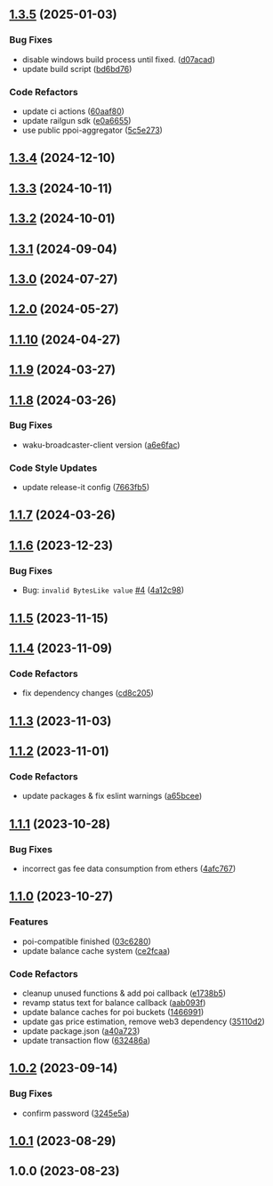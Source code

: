

## [1.3.5](https://github.com/Terminal-Wallet/terminal-wallet-cli/compare/v1.3.4...v1.3.5) (2025-01-03)


### Bug Fixes

* disable windows build process until fixed. ([d07acad](https://github.com/Terminal-Wallet/terminal-wallet-cli/commit/d07acad2c0d8bba674470c070177ef0aaf716b73))
* update build script ([bd6bd76](https://github.com/Terminal-Wallet/terminal-wallet-cli/commit/bd6bd761cc44d4bc6cd0c44964458f814c46840f))


### Code Refactors

* update ci actions ([60aaf80](https://github.com/Terminal-Wallet/terminal-wallet-cli/commit/60aaf801486867493dba2ae1de256bf5032eba0d))
* update railgun sdk ([e0a6655](https://github.com/Terminal-Wallet/terminal-wallet-cli/commit/e0a6655191c63b46e8c6ba123fb62bdca5ba49cd))
* use public ppoi-aggregator ([5c5e273](https://github.com/Terminal-Wallet/terminal-wallet-cli/commit/5c5e273f6ec07356820837dcccbe7f2452709285))

## [1.3.4](https://github.com/Terminal-Wallet/terminal-wallet-cli/compare/v1.3.3...v1.3.4) (2024-12-10)

## [1.3.3](https://github.com/Terminal-Wallet/terminal-wallet-cli/compare/v1.3.2...v1.3.3) (2024-10-11)

## [1.3.2](https://github.com/Terminal-Wallet/terminal-wallet-cli/compare/v1.3.1...v1.3.2) (2024-10-01)

## [1.3.1](https://github.com/Terminal-Wallet/terminal-wallet-cli/compare/v1.2.0...v1.3.1) (2024-09-04)

## [1.3.0](https://github.com/Terminal-Wallet/terminal-wallet-cli/compare/v1.2.0...v1.3.0) (2024-07-27)

## [1.2.0](https://github.com/Terminal-Wallet/terminal-wallet-cli/compare/v1.1.10...v1.2.0) (2024-05-27)

## [1.1.10](https://github.com/Terminal-Wallet/terminal-wallet-cli/compare/v1.1.9...v1.1.10) (2024-04-27)

## [1.1.9](https://github.com/Terminal-Wallet/terminal-wallet-cli/compare/v1.1.8...v1.1.9) (2024-03-27)

## [1.1.8](https://github.com/Terminal-Wallet/terminal-wallet-cli/compare/v1.1.7...v1.1.8) (2024-03-26)


### Bug Fixes

- waku-broadcaster-client version ([a6e6fac](https://github.com/Terminal-Wallet/terminal-wallet-cli/commit/a6e6fac40fbc225b7e8a31e0abb13fa5d29ba12c))

### Code Style Updates

* update release-it config ([7663fb5](https://github.com/Terminal-Wallet/terminal-wallet-cli/commit/7663fb5d08a2f3cd27a9e856e7cd4ee7d2ea00ba))

## [1.1.7](https://github.com/Terminal-Wallet/terminal-wallet-cli/compare/v1.1.6...v1.1.7) (2024-03-26)

## [1.1.6](https://github.com/Terminal-Wallet/terminal-wallet-cli/compare/v1.1.5...v1.1.6) (2023-12-23)


### Bug Fixes

* Bug: `invalid BytesLike value` [#4](https://github.com/Terminal-Wallet/terminal-wallet-cli/issues/4) ([4a12c98](https://github.com/Terminal-Wallet/terminal-wallet-cli/commit/4a12c98c4b3f804927bbd7183405f73c4e7c785d))

## [1.1.5](https://github.com/Terminal-Wallet/terminal-wallet-cli/compare/v1.1.4...v1.1.5) (2023-11-15)

## [1.1.4](https://github.com/Terminal-Wallet/terminal-wallet-cli/compare/v1.1.3...v1.1.4) (2023-11-09)


### Code Refactors

* fix dependency changes ([cd8c205](https://github.com/Terminal-Wallet/terminal-wallet-cli/commit/cd8c2050d20921f0f0230f1c3238786c99bb0378))

## [1.1.3](https://github.com/Terminal-Wallet/terminal-wallet-cli/compare/v1.1.2...v1.1.3) (2023-11-03)

## [1.1.2](https://github.com/Terminal-Wallet/terminal-wallet-cli/compare/v1.1.1...v1.1.2) (2023-11-01)


### Code Refactors

* update packages & fix eslint warnings ([a65bcee](https://github.com/Terminal-Wallet/terminal-wallet-cli/commit/a65bcee5326491bd40d440b3f8ea09887b84a49b))

## [1.1.1](https://github.com/Terminal-Wallet/terminal-wallet-cli/compare/v1.1.0...v1.1.1) (2023-10-28)


### Bug Fixes

* incorrect gas fee data consumption from ethers ([4afc767](https://github.com/Terminal-Wallet/terminal-wallet-cli/commit/4afc767a997b1c29ce57d8122a961a5387a6adba))

## [1.1.0](https://github.com/Terminal-Wallet/terminal-wallet-cli/compare/v1.0.2...v1.1.0) (2023-10-27)


### Features

* poi-compatible finished ([03c6280](https://github.com/Terminal-Wallet/terminal-wallet-cli/commit/03c62807c7c2c8d101785fd50c5cd761ded04d7e))
* update balance cache system ([ce2fcaa](https://github.com/Terminal-Wallet/terminal-wallet-cli/commit/ce2fcaaa1abb27fa62ae22d52768a9c5e60091ee))


### Code Refactors

* cleanup unused functions & add poi callback ([e1738b5](https://github.com/Terminal-Wallet/terminal-wallet-cli/commit/e1738b50b059ad90eb045875ddbf69bdeccc8b09))
* revamp status text for balance callback ([aab093f](https://github.com/Terminal-Wallet/terminal-wallet-cli/commit/aab093fede75653153b9e99e2fe808b6c6a75fb8))
* update balance caches for poi buckets ([1466991](https://github.com/Terminal-Wallet/terminal-wallet-cli/commit/1466991e5de6567adc225f26798b423321a52dae))
* update gas price estimation, remove web3 dependency ([35110d2](https://github.com/Terminal-Wallet/terminal-wallet-cli/commit/35110d263a241e2d258ca5dc48e46220faa489d8))
* update package.json ([a40a723](https://github.com/Terminal-Wallet/terminal-wallet-cli/commit/a40a7237c7a07ee3428ae9c1fbc2247bc738076c))
* update transaction flow ([632486a](https://github.com/Terminal-Wallet/terminal-wallet-cli/commit/632486ac2663b8ffce44c7b527e7fbece43591a8))

## [1.0.2](https://github.com/Terminal-Wallet/terminal-wallet-cli/compare/v1.0.1...v1.0.2) (2023-09-14)


### Bug Fixes

* confirm password ([3245e5a](https://github.com/Terminal-Wallet/terminal-wallet-cli/commit/3245e5a54046294e98c3f173bc140476bac49b24))

## [1.0.1](https://github.com/Terminal-Wallet/terminal-wallet-cli/compare/v1.0.0...v1.0.1) (2023-08-29)

## 1.0.0 (2023-08-23)